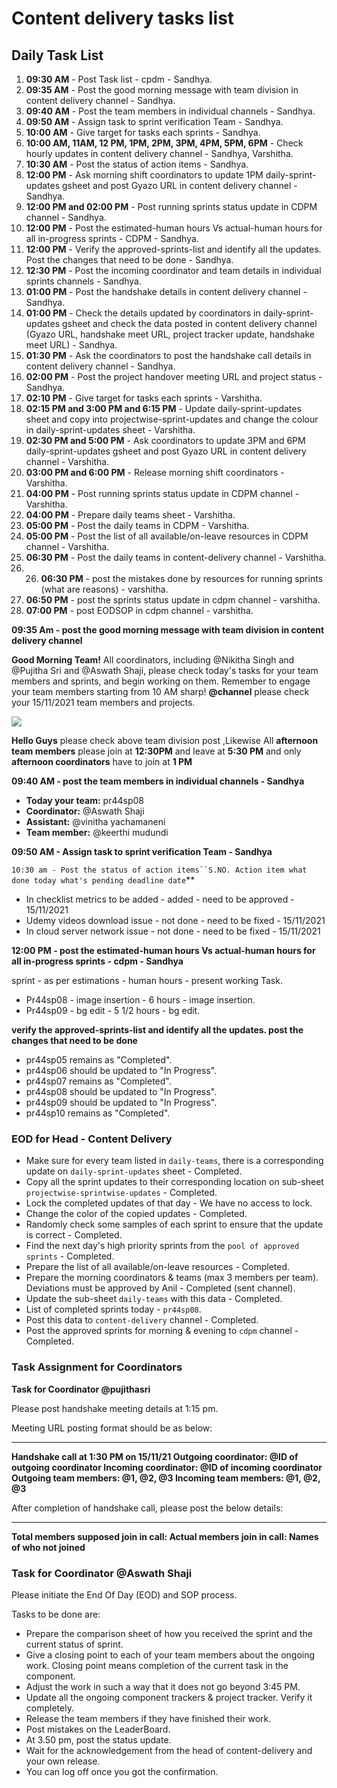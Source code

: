 # Content delivery tasks list
## Daily Task List
1.  **09:30 AM** - Post Task list - cpdm - Sandhya.
2.  **09:35 AM** - Post the good morning message with team division in content delivery channel - Sandhya.
3.  **09:40 AM** - Post the team members in individual channels - Sandhya.
4.  **09:50 AM** - Assign task to sprint verification Team - Sandhya.
5.  **10:00 AM** - Give target for tasks each sprints - Sandhya.
6.  **10:00 AM, 11AM, 12 PM, 1PM, 2PM, 3PM, 4PM, 5PM, 6PM** - Check hourly updates in content delivery channel - Sandhya, Varshitha.
7.  **10:30 AM** - Post the status of action items - Sandhya.
8.  **12:00 PM** - Ask morning shift coordinators to update 1PM daily-sprint-updates gsheet and post Gyazo URL in content delivery channel - Sandhya.
9.  **12:00 PM and 02:00 PM** - Post running sprints status update in CDPM channel - Sandhya.
10.  **12:00 PM** - Post the estimated-human hours Vs actual-human hours for all in-progress sprints - CDPM - Sandhya.
11.  **12:00 PM** - Verify the approved-sprints-list and identify all the updates. Post the changes that need to be done - Sandhya.
12.  **12:30 PM** - Post the incoming coordinator and team details in individual sprints channels - Sandhya.
13.  **01:00 PM** - Post the handshake details in content delivery channel - Sandhya.
14.  **01:00 PM** - Check the details updated by coordinators in daily-sprint-updates gsheet and check the data posted in content delivery channel (Gyazo URL, handshake meet URL, project tracker update, handshake meet URL) - Sandhya.
15.  **01:30 PM** - Ask the coordinators to post the handshake call details in content delivery channel - Sandhya.
16.  **02:00 PM** - Post the project handover meeting URL and project status - Sandhya.
17.  **02:10 PM** - Give target for tasks each sprints - Varshitha.
18.  **02:15 PM and 3:00 PM and 6:15 PM** - Update daily-sprint-updates sheet and copy into projectwise-sprint-updates and change the colour in daily-sprint-updates sheet - Varshitha.
19.  **02:30 PM and 5:00 PM** - Ask coordinators to update 3PM and 6PM daily-sprint-updates gsheet and post Gyazo URL in content delivery channel - Varshitha.
20.  **03:00 PM and 6:00 PM** - Release morning shift coordinators - Varshitha.
21.  **04:00 PM** - Post running sprints status update in CDPM channel - Varshitha.
22.  **04:00 PM** - Prepare daily teams sheet - Varshitha.
23.  **05:00 PM** - Post the daily teams in CDPM - Varshitha.
24.  **05:00 PM** - Post the list of all available/on-leave resources in CDPM channel - Varshitha.
25.  **06:30 PM** - Post the daily teams in content-delivery channel - Varshitha.
26. 26.  **06:30 PM** - post the mistakes done by resources for running sprints (what are reasons) - varshitha.
27.  **06:50 PM** - post the sprints status update in cdpm channel - varshitha.
28.  **07:00 PM** - post EODSOP in cdpm channel - varshitha.

**09:35 Am - post the good morning message with team division in content delivery channel**

**Good Morning Team!**
All coordinators, including @Nikitha Singh and @Pujitha Sri and @Aswath Shaji, please check today's tasks for your team members and sprints, and begin working on them. Remember to engage your team members starting from 10 AM sharp!
**@channel** please check your 15/11/2021 team members and projects.

![](https://i.gyazo.com/23c100260161e7e266a823cc5c0f9e15.png)

**Hello Guys** please check above team division post ,Likewise All **afternoon team members** please join at **12:30PM** and leave at **5:30 PM** and only **afternoon coordinators** have to join at **1 PM**

 **09:40 AM - post the team members in individual channels - Sandhya**
-   **Today your team:** pr44sp08
-   **Coordinator:** @Aswath Shaji
-   **Assistant:** @vinitha yachamaneni
-   **Team member:** @keerthi mudundi

**09:50 AM - Assign task to sprint verification Team - Sandhya**

`10:30 am - Post the status of action items``S.NO. Action item what done today what's pending deadline date`**
-   In checklist metrics to be added - added - need to be approved - 15/11/2021
-   Udemy videos download issue - not done - need to be fixed - 15/11/2021
-   In cloud server network issue - not done - need to be fixed - 15/11/2021

**12:00 PM - post the estimated-human hours Vs actual-human hours for all in-progress sprints - cdpm - Sandhya**

sprint - as per estimations - human hours - present working Task.
-   Pr44sp08 - image insertion - 6 hours - image insertion.
-   Pr44sp09 - bg edit - 5 1/2 hours - bg edit.

**verify the approved-sprints-list and identify all the updates. post the changes that need to be done**
-   pr44sp05 remains as "Completed".
-   pr44sp06 should be updated to "In Progress".
-   pr44sp07 remains as "Completed".
-   pr44sp08 should be updated to "In Progress".
-   pr44sp09 should be updated to "In Progress".
-   pr44sp10 remains as "Completed".
### EOD for Head - Content Delivery

-   Make sure for every team listed in `daily-teams`, there is a corresponding update on `daily-sprint-updates` sheet - Completed.
-   Copy all the sprint updates to their corresponding location on sub-sheet `projectwise-sprintwise-updates` - Completed.
-   Lock the completed updates of that day - We have no access to lock.
-   Change the color of the copied updates - Completed.
-   Randomly check some samples of each sprint to ensure that the update is correct - Completed.
-   Find the next day's high priority sprints from the `pool of approved sprints` - Completed.
-   Prepare the list of all available/on-leave resources - Completed.
-   Prepare the morning coordinators & teams (max 3 members per team). Deviations must be approved by Anil - Completed (sent channel).
-   Update the sub-sheet `daily-teams` with this data - Completed.
-   List of completed sprints today - `pr44sp08`.
-   Post this data to `content-delivery` channel - Completed.
-   Post the approved sprints for morning & evening to `cdpm` channel - Completed.
### Task Assignment for Coordinators

**Task for Coordinator @pujithasri**

Please post handshake meeting details at 1:15 pm.

Meeting URL posting format should be as below:

----------

**Handshake call at 1:30 PM on 15/11/21 Outgoing coordinator: @ID of outgoing coordinator Incoming coordinator: @ID of incoming coordinator Outgoing team members: @1, @2, @3 Incoming team members: @1, @2, @3**

After completion of handshake call, please post the below details:

----------

**Total members supposed join in call: Actual members join in call: Names of who not joined**

### Task for Coordinator @Aswath Shaji

Please initiate the End Of Day (EOD) and SOP process.

Tasks to be done are:

-   Prepare the comparison sheet of how you received the sprint and the current status of sprint.
-   Give a closing point to each of your team members about the ongoing work. Closing point means completion of the current task in the component.
-   Adjust the work in such a way that it does not go beyond 3:45 PM.
-   Update all the ongoing component trackers & project tracker. Verify it completely.
-   Release the team members if they have finished their work.
-   Post mistakes on the LeaderBoard.
-   At 3.50 pm, post the status update.
-   Wait for the acknowledgement from the head of content-delivery and your own release.
-   You can log off once you got the confirmation.
